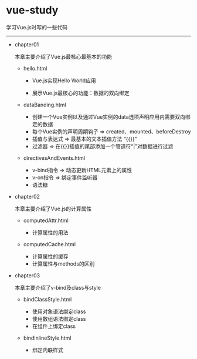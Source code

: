 # vue-study

学习Vue.js时写的一些代码

---

* chapter01

  本章主要介绍了Vue.js最核心最基本的功能
  
  * hello.html
    
    * Vue.js实现Hello World应用
    
    * 展示Vue.js最核心的功能：数据的双向绑定
  
  * dataBanding.html
    
    * 创建一个Vue实例以及通过Vue实例的data选项声明应用内需要双向绑定的数据
    * 每个Vue实例的声明周期钩子 => created、mounted、beforeDestroy
    * 插值与表达式 => 最基本的文本插值方法 “{{}}”
    * 过滤器 => 在{{}}插值的尾部添加一个管道符“|”对数据进行过滤
    
  * directivesAndEvents.html
   
    * v-bind指令 =>  动态更新HTML元素上的属性
    * v-on指令 => 绑定事件监听器
    * 语法糖
 
* chapter02

  本章主要介绍了Vue.js的计算属性
  
  * computedAttr.html
  
    * 计算属性的用法
    
  * computedCache.html
  
    * 计算属性的缓存
    * 计算属性与methods的区别
    
* chapter03

  本章主要介绍了v-bind及class与style
  
  * bindClassStyle.html
    
    * 使用对象语法绑定class
    * 使用数组语法绑定class
    * 在组件上绑定class
    
  * bindInlineStyle.html
  
    * 绑定内联样式
